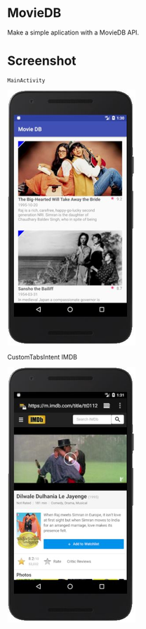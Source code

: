 # MovieDB
Make a simple aplication with a MovieDB API.

# Screenshot

    MainActivity
    
![](Capture%20Main.JPG)




   CustomTabsIntent IMDB
   
![](Capture%20imdb.JPG)
